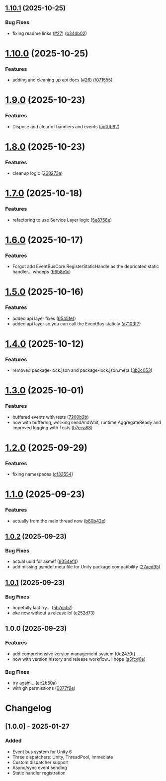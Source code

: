 ## [1.10.1](https://github.com/dvos-tools/eventbus/compare/v1.10.0...v1.10.1) (2025-10-25)


### Bug Fixes

* fixing readme links ([#27](https://github.com/dvos-tools/eventbus/issues/27)) ([b34db02](https://github.com/dvos-tools/eventbus/commit/b34db024caf5f1e44d250b9e3acab1f4e80f2cb5))

# [1.10.0](https://github.com/dvos-tools/eventbus/compare/v1.9.0...v1.10.0) (2025-10-25)


### Features

* adding and cleaning up api docs ([#26](https://github.com/dvos-tools/eventbus/issues/26)) ([f071555](https://github.com/dvos-tools/eventbus/commit/f071555f69c16dcc572cd46ea1ca614402d2356e))

# [1.9.0](https://github.com/dvos-tools/eventbus/compare/v1.8.0...v1.9.0) (2025-10-23)


### Features

* Dispose and clear of handlers and events ([adf0b62](https://github.com/dvos-tools/eventbus/commit/adf0b622eb9fee724ec5f72cd4d9d3170b3ffb4d))

# [1.8.0](https://github.com/dvos-tools/eventbus/compare/v1.7.0...v1.8.0) (2025-10-23)


### Features

* cleanup logic ([268273a](https://github.com/dvos-tools/eventbus/commit/268273af5057e2252ea5ff729410bbbe1ecbb52d))

# [1.7.0](https://github.com/dvos-tools/eventbus/compare/v1.6.0...v1.7.0) (2025-10-18)


### Features

* refactoring to use Service Layer logic ([5e8758e](https://github.com/dvos-tools/eventbus/commit/5e8758ebeacb727383f58aec224117af31bd9883))

# [1.6.0](https://github.com/dvos-tools/eventbus/compare/v1.5.0...v1.6.0) (2025-10-17)


### Features

* Forgot add  EventBusCore.RegisterStaticHandle as the depricated static handler... whoeps ([b6b8e1c](https://github.com/dvos-tools/eventbus/commit/b6b8e1c228687313a317096eb42313d0d11f1232))

# [1.5.0](https://github.com/dvos-tools/eventbus/compare/v1.4.0...v1.5.0) (2025-10-16)


### Features

* added api layer fixes ([6545fe1](https://github.com/dvos-tools/eventbus/commit/6545fe1ba99a63c10f3de20d1e36d56a0b1faf29))
* added api layer so you can call the EventBus staticly ([a7109f7](https://github.com/dvos-tools/eventbus/commit/a7109f7172af72e48ec14ddb7933b2c5c78746a4))

# [1.4.0](https://github.com/dvos-tools/eventbus/compare/v1.3.0...v1.4.0) (2025-10-12)


### Features

* removed package-lock.json and package-lock.json.meta ([3b2c053](https://github.com/dvos-tools/eventbus/commit/3b2c05379689d57a7fd73d2f91dcff579b9be7cb))

# [1.3.0](https://github.com/dvos-tools/eventbus/compare/v1.2.0...v1.3.0) (2025-10-01)


### Features

* buffered events with tests ([7260b2b](https://github.com/dvos-tools/eventbus/commit/7260b2b2d1ac9f7c0379ea9af02cc2155cdc649f))
* now with buffering, working sendAndWait, runtime AggregateReady and improved logging with Tests ([b7eca88](https://github.com/dvos-tools/eventbus/commit/b7eca88f0a73a43be3ebf0229d32104d2a1d2c7a))

# [1.2.0](https://github.com/dvos-tools/eventbus/compare/v1.1.0...v1.2.0) (2025-09-29)


### Features

* fixing namespaces ([cf33554](https://github.com/dvos-tools/eventbus/commit/cf335540a9651ff2af5edeec266055b5ecb679ba))

# [1.1.0](https://github.com/dvos-tools/eventbus/compare/v1.0.2...v1.1.0) (2025-09-23)


### Features

* actually from the main thread now ([b80b42e](https://github.com/dvos-tools/eventbus/commit/b80b42ec8f7b0ab7d8ae314e5629abbba6a7e976))

## [1.0.2](https://github.com/dvos-tools/eventbus/compare/v1.0.1...v1.0.2) (2025-09-23)


### Bug Fixes

* actual uuid for asmef ([9354ef4](https://github.com/dvos-tools/eventbus/commit/9354ef4ac70be79fb8ca32508ad1c113d8b56acb))
* add missing asmdef.meta file for Unity package compatibility ([27aed95](https://github.com/dvos-tools/eventbus/commit/27aed95e73170501d390ec78f9da7d7d095da126))

## [1.0.1](https://github.com/dvos-tools/eventbus/compare/v1.0.0...v1.0.1) (2025-09-23)


### Bug Fixes

* hopefully last try... ([5b7dcb7](https://github.com/dvos-tools/eventbus/commit/5b7dcb7af87b950c7e35088364709f05dec109c7))
* oke now without a release lol ([e252d73](https://github.com/dvos-tools/eventbus/commit/e252d7390db114898ffb5004b2d0320aa4f01cd0))

## 1.0.0 (2025-09-23)


### Features

* add comprehensive version management system ([0c2470f](https://github.com/dvos-tools/eventbus/commit/0c2470fcc86b83ee495627ace3b1d9f43d6d98fa))
* now with version history and release workflow.. I hope ([a6fcd6e](https://github.com/dvos-tools/eventbus/commit/a6fcd6e7574fe5131c80374fabc1d737632f004a))


### Bug Fixes

* try again... ([ae2b50a](https://github.com/dvos-tools/eventbus/commit/ae2b50a0d79254b634aded54e8db326efc6b6584))
* with gh permissions ([0077f9e](https://github.com/dvos-tools/eventbus/commit/0077f9ef72853b280618fe2696be06e4a807ab9f))

# Changelog

## [1.0.0] - 2025-01-27

### Added
- Event bus system for Unity 6
- Three dispatchers: Unity, ThreadPool, Immediate
- Custom dispatcher support
- Async/sync event sending
- Static handler registration
